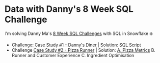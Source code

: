# Data with Danny's 8 Week SQL Challenge
I'm solving Danny Ma's [8 Week SQL Challenges](https://8weeksqlchallenge.com/) with SQL in Snowflake ❄️

* Challenge: [Case Study #1 - Danny's Diner](https://8weeksqlchallenge.com/case-study-1/) | Solution: [SQL Script](https://github.com/elaine-yuan/data_with_danny_8_week_sql_challenge/blob/main/Case%20Study%201%20Dannys%20Diner.sql)
* Challenge [Case Study #2 - Pizza Runner](https://8weeksqlchallenge.com/case-study-2/) | Solution: [A. Pizza Metrics](https://github.com/elaine-yuan/data_with_danny_8_week_sql_challenge/blob/main/Case%20Study%202%20Pizza%20Runner%20A.sql) B. Runner and Customer Experience C. Ingredient Optimisation
